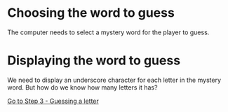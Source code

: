 # Choosing the word to guess

The computer needs to select a mystery word for the player to guess.

# Displaying the word to guess

We need to display an underscore character for each letter in the mystery word. But how do we know how many letters it has?

[Go to Step 3 - Guessing a letter](../step03-guessing_a_letter/STEP3.md)

